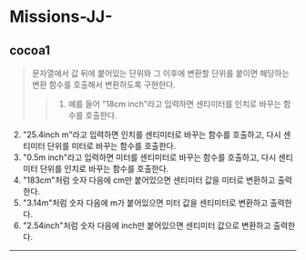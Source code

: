 # Missions-JJ-
## cocoa1
> 문자열에서 값 뒤에 붙어있는 단위와 그 이후에 변환할 단위를 붙이면 해당하는 변환 함수를 호출해서 변환하도록 구현한다.
>> 1. 예를 들어 "18cm inch"라고 입력하면 센티미터를 인치로 바꾸는 함수를 호출한다.
2. "25.4inch m"라고 입력하면 인치를 센티미터로 바꾸는 함수를 호출하고, 다시 센티미터 단위를 미터로 바꾸는 함수를 호출한다.
3. "0.5m inch"라고 입력하면 미터를 센티미터로 바꾸는 함수를 호출하고, 다시 센티미터 단위를 인치로 바꾸는 함수를 호출한다.
4. "183cm"처럼 숫자 다음에 cm만 붙어있으면 센티미터 값을 미터로 변환하고 출력한다.
5. "3.14m"처럼 숫자 다음에 m가 붙어있으면 미터 값을 센티미터로 변환하고 출력한다.
6. "2.54inch"처럼 숫자 다음에 inch만 붙어있으면 센티미터 값으로 변환하고 출력한다.
---
